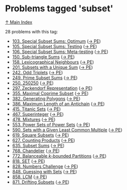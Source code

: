 # Problems tagged 'subset'

[↑ Main Index](../README.md)

28 problems with this tag:

- [103. Special Subset Sums: Optimum](../problems/103.md) ([→ PE](https://projecteuler.net/problem=103))
- [105. Special Subset Sums: Testing](../problems/105.md) ([→ PE](https://projecteuler.net/problem=105))
- [106. Special Subset Sums: Meta-testing](../problems/106.md) ([→ PE](https://projecteuler.net/problem=106))
- [150. Sub-triangle Sums](../problems/150.md) ([→ PE](https://projecteuler.net/problem=150))
- [158. Lexicographical Neighbours](../problems/158.md) ([→ PE](https://projecteuler.net/problem=158))
- [201. Subsets with a Unique Sum](../problems/201.md) ([→ PE](https://projecteuler.net/problem=201))
- [242. Odd Triplets](../problems/242.md) ([→ PE](https://projecteuler.net/problem=242))
- [249. Prime Subset Sums](../problems/249.md) ([→ PE](https://projecteuler.net/problem=249))
- [250. $250250$](../problems/250.md) ([→ PE](https://projecteuler.net/problem=250))
- [297. Zeckendorf Representation](../problems/297.md) ([→ PE](https://projecteuler.net/problem=297))
- [355. Maximal Coprime Subset](../problems/355.md) ([→ PE](https://projecteuler.net/problem=355))
- [382. Generating Polygons](../problems/382.md) ([→ PE](https://projecteuler.net/problem=382))
- [386. Maximum Length of an Antichain](../problems/386.md) ([→ PE](https://projecteuler.net/problem=386))
- [415. Titanic Sets](../problems/415.md) ([→ PE](https://projecteuler.net/problem=415))
- [467. Superinteger](../problems/467.md) ([→ PE](https://projecteuler.net/problem=467))
- [478. Mixtures](../problems/478.md) ([→ PE](https://projecteuler.net/problem=478))
- [553. Power Sets of Power Sets](../problems/553.md) ([→ PE](https://projecteuler.net/problem=553))
- [590. Sets with a Given Least Common Multiple](../problems/590.md) ([→ PE](https://projecteuler.net/problem=590))
- [619. Square Subsets](../problems/619.md) ([→ PE](https://projecteuler.net/problem=619))
- [627. Counting Products](../problems/627.md) ([→ PE](https://projecteuler.net/problem=627))
- [635. Subset Sums](../problems/635.md) ([→ PE](https://projecteuler.net/problem=635))
- [768. Chandelier](../problems/768.md) ([→ PE](https://projecteuler.net/problem=768))
- [772. Balanceable $k$-bounded Partitions](../problems/772.md) ([→ PE](https://projecteuler.net/problem=772))
- [818. SET](../problems/818.md) ([→ PE](https://projecteuler.net/problem=818))
- [828. Numbers Challenge](../problems/828.md) ([→ PE](https://projecteuler.net/problem=828))
- [848. Guessing with Sets](../problems/848.md) ([→ PE](https://projecteuler.net/problem=848))
- [858. LCM](../problems/858.md) ([→ PE](https://projecteuler.net/problem=858))
- [871. Drifting Subsets](../problems/871.md) ([→ PE](https://projecteuler.net/problem=871))
